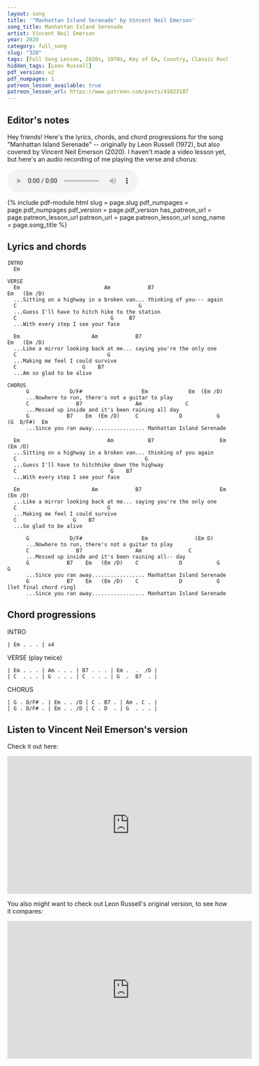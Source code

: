 ```yaml
---
layout: song
title: '"Manhattan Island Serenade" by Vincent Neil Emerson'
song_title: Manhattan Island Serenade
artist: Vincent Neil Emerson
year: 2020
category: full_song
slug: "320"
tags: [Full Song Lesson, 2020s, 1970s, Key of Em, Country, Classic Rock]
hidden_tags: [Leon Russell]
pdf_version: v2
pdf_numpages: 1
patreon_lesson_available: true
patreon_lesson_url: https://www.patreon.com/posts/41023187
---
```


<!-- patreon_lesson_available: true
patreon_lesson_url: https://www.patreon.com/posts/40474671 -->

<!-- https://youtu.be/SyahJJ332uk -->

## Editor's notes

Hey friends! Here's the lyrics, chords, and chord progressions for the song "Manhattan Island Serenade" -- originally by Leon Russell (1972), but also covered by Vincent Neil Emerson (2020). I haven't made a video lesson yet, but here's an audio recording of me playing the verse and chorus:

<audio controls>
  <source src="/audio/323_mis_playthrough.mp3" type="audio/mpeg">
Your browser does not support the audio element.
</audio>

{% include pdf-module.html
     slug = page.slug
     pdf_numpages = page.pdf_numpages
     pdf_version = page.pdf_version
     has_patreon_url = page.patreon_lesson_url
     patreon_url = page.patreon_lesson_url
     song_name = page.song_title %}

## Lyrics and chords

    INTRO
      Em

    VERSE
      Em                           Am            B7                      Em   (Em /D)
      ...Sitting on a highway in a broken van... thinking of you--- again
      C                                       G
      ...Guess I'll have to hitch hike to the station
      C                              G     B7
      ...With every step I see your face

      Em                       Am            B7                          Em   (Em /D)
      ...Like a mirror looking back at me... saying you're the only one
      C                             G
      ...Making me feel I could survive
      C                     G    B7
      ...Am so glad to be alive

    CHORUS
          G             D/F#                   Em             Em  (Em /D)
          ...Nowhere to run, there's not a guitar to play
          C               B7                 Am              C
          ...Messed up inside and it's been raining all day
          G            B7    Em  (Em /D)     C             D           G    (G  D/F#)  Em
          ...Since you ran away................. Manhattan Island Serenade

      Em                            Am           B7                     Em    (Em /D)
      ...Sitting on a highway in a broken van... thinking of you again
      C                                         G
      ...Guess I'll have to hitchhike down the highway
      C                              G    B7
      ...With every step I see your face

      Em                       Am            B7                         Em    (Em /D)
      ...Like a mirror looking back at me... saying you're the only one
      C                             G
      ...Making me feel I could survive
      C                  G    B7
      ...So glad to be alive

          G             D/F#                   Em               (Em D)
          ...Nowhere to run, there's not a guitar to play
          C               B7                 Am               C
          ...Messed up inside and it's been raining all-- day
          G            B7    Em   (Em /D)    C             D           G     G
          ...Since you ran away................. Manhattan Island Serenade
          G            B7    Em   (Em /D)    C             D           G [let final chord ring]
          ...Since you ran away................. Manhattan Island Serenade

## Chord progressions

INTRO
    
    | Em . . . | x4

VERSE (play twice)

    | Em . . . | Am . . . | B7 . . . | Em .  .  /D |
    | C  . . . | G  . . . | C  . . . | G  .  B7  . |

CHORUS

    | G . D/F# . | Em . . /D | C . B7 . | Am . C . |
    | G . D/F# . | Em . . /D | C . D  . | G  . . . |

## Listen to Vincent Neil Emerson's version

Check it out here:

<iframe width="560" height="315" src="https://www.youtube.com/embed/aG4EcixbNL4" frameborder="0" allow="accelerometer; autoplay; encrypted-media; gyroscope; picture-in-picture" allowfullscreen></iframe>

You also might want to check out Leon Russell's original version, to see how it compares:

<iframe width="560" height="315" src="https://www.youtube.com/embed/I7kcYEzOoN4" frameborder="0" allow="accelerometer; autoplay; encrypted-media; gyroscope; picture-in-picture" allowfullscreen></iframe>
